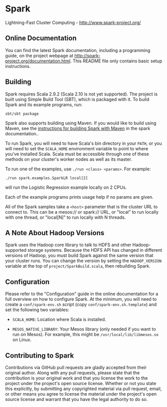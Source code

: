 # Spark

Lightning-Fast Cluster Computing - <http://www.spark-project.org/>


## Online Documentation

You can find the latest Spark documentation, including a programming
guide, on the project webpage at <http://spark-project.org/documentation.html>.
This README file only contains basic setup instructions.


## Building

Spark requires Scala 2.9.2 (Scala 2.10 is not yet supported). The project is
built using Simple Build Tool (SBT), which is packaged with it. To build
Spark and its example programs, run:

    sbt/sbt package

Spark also supports building using Maven. If you would like to build using Maven,
see the [instructions for building Spark with Maven](http://spark-project.org/docs/latest/building-with-maven.html)
in the spark documentation..

To run Spark, you will need to have Scala's bin directory in your `PATH`, or
you will need to set the `SCALA_HOME` environment variable to point to where
you've installed Scala. Scala must be accessible through one of these
methods on your cluster's worker nodes as well as its master.

To run one of the examples, use `./run <class> <params>`. For example:

    ./run spark.examples.SparkLR local[2]

will run the Logistic Regression example locally on 2 CPUs.

Each of the example programs prints usage help if no params are given.

All of the Spark samples take a `<host>` parameter that is the cluster URL
to connect to. This can be a mesos:// or spark:// URL, or "local" to run
locally with one thread, or "local[N]" to run locally with N threads.


## A Note About Hadoop Versions

Spark uses the Hadoop core library to talk to HDFS and other Hadoop-supported
storage systems. Because the HDFS API has changed in different versions of
Hadoop, you must build Spark against the same version that your cluster runs.
You can change the version by setting the `HADOOP_VERSION` variable at the top
of `project/SparkBuild.scala`, then rebuilding Spark.


## Configuration

Please refer to the "Configuration" guide in the online documentation for a
full overview on how to configure Spark. At the minimum, you will need to
create a `conf/spark-env.sh` script (copy `conf/spark-env.sh.template`) and
set the following two variables:

- `SCALA_HOME`: Location where Scala is installed.

- `MESOS_NATIVE_LIBRARY`: Your Mesos library (only needed if you want to run
  on Mesos). For example, this might be `/usr/local/lib/libmesos.so` on Linux.


## Contributing to Spark

Contributions via GitHub pull requests are gladly accepted from their original
author. Along with any pull requests, please state that the contribution is
your original work and that you license the work to the project under the
project's open source license. Whether or not you state this explicitly, by
submitting any copyrighted material via pull request, email, or other means
you agree to license the material under the project's open source license and
warrant that you have the legal authority to do so.
